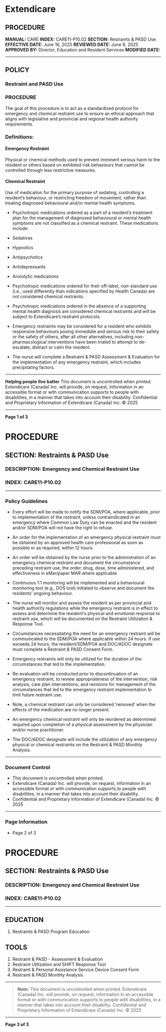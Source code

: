 # Extendicare

## PROCEDURE

**MANUAL:** CARE
**INDEX:** CARE11-P10.02
**SECTION:** Restraints & PASD Use
**EFFECTIVE DATE:** June 16, 2025
**REVIEWED DATE:** June 9, 2025
**APPROVED BY:** Director, Education and Resident Services
**MODIFIED DATE:**

----

## POLICY

### Restraint and PASD Use

### PROCEDURE

The goal of this procedure is to act as a standardized protocol for emergency and chemical restraint use to ensure an ethical approach that aligns with legislative and provincial and regional health authority requirements.

### Definitions:

#### Emergency Restraint
Physical or chemical methods used to prevent imminent serious harm to the resident or others based on exhibited risk behaviours that cannot be controlled through less restrictive measures.

#### Chemical Restraint
Use of medication for the primary purpose of sedating, controlling a resident’s behaviour, or restricting freedom of movement, rather than treating diagnosed behavioural and/or mental health symptoms.

- Psychotropic medications ordered as a part of a resident’s treatment plan for the management of diagnosed behavioural or mental health symptoms are not classified as a chemical restraint. These medications include:
- Sedatives
- Hypnotics
- Antipsychotics
- Antidepressants
- Anxiolytic medications

- Psychotropic medications ordered for their off-label, non-standard use (i.e., used differently than indications specified by Health Canada) are not considered chemical restraints.

- Psychotropic medications ordered in the absence of a supporting mental health diagnosis are considered chemical restraints and will be subject to Extendicare’s restraint protocols.

- Emergency restraints may be considered for a resident who exhibits responsive behaviours posing immediate and serious risk to their safety or the safety of others, after all other alternatives, including non-pharmacological interventions have been trialed to attempt to de-escalate, distract or calm the resident.

- The nurse will complete a Restraint & PASD Assessment & Evaluation for the implementation of any emergency restraint, which includes precipitating factors.

----

**Helplng people**
**Ilve batter**
This document is uncontrolled when printed.
Extendicare (Canada) Inc. will provide, on request, information in an accessible format or with communication supports to people with disabilities, in a manner that takes into account their disability. Confidential and Proprietary Information of Extendicare (Canada) Inc. © 2025

----

**Page 1 of 3**

# PROCEDURE

## SECTION: Restraints & PASD Use
### DESCRIPTION: Emergency and Chemical Restraint Use
### INDEX: CARE11-P10.02

----

### Policy Guidelines

- Every effort will be made to notify the SDM/POA, where applicable, prior to implementation of the restraint, unless contraindicated in an emergency where Common Law Duty can be enacted and the resident and/or SDM/POA will not have the right to refuse.

- An order for the implementation of an emergency physical restraint must be obtained by an approved health care professional as soon as possible or as required, within 12 hours.

- An order will be obtained by the nurse prior to the administration of an emergency chemical restraint and document the circumstance preceding restraint use, the order, drug, dose, time administered, and effectiveness in eMar/paper MAR where applicable.

- Continuous 1:1 monitoring will be implemented and a behavioural monitoring tool (e.g., DOS tool) initiated to observe and document the residents’ ongoing behaviour.

- The nurse will monitor and assess the resident as per provincial and health authority regulations while the emergency restraint is in effect to assess and determine the resident's physical and emotional response to restraint use, which will be documented on the Restraint Utilization & Response Tool.

- Circumstances necessitating the need for an emergency restraint will be communicated to the SDM/POA where applicable within 24 hours. If use exceeds 24 hours, the resident/SDM/POA and DOC/ADOC designate must complete a Restraint & PASD Consent Form.

- Emergency restraints will only be utilized for the duration of the circumstances that led to the implementation.

- Re-evaluation will be conducted prior to discontinuation of an emergency restraint, to review appropriateness of the intervention, risk analysis, care plan interventions, and revisions for management of the circumstances that led to the emergency restraint implementation to limit future restraint use.

- Note, a chemical restraint can only be considered ‘removed’ when the effects of the medication are no longer present.

- An emergency chemical restraint will only be reordered as determined required upon completion of a physical assessment by the physician and/or nurse practitioner.

- The DOC/ADOC designate will include the utilization of any emergency physical or chemical restraints on the Restraint & PASD Monthly Analysis.

----

### Document Control

- This document is uncontrolled when printed.
- Extendicare (Canada) Inc. will provide, on request, information in an accessible format or with communication supports to people with disabilities, in a manner that takes into account their disability.
- Confidential and Proprietary Information of Extendicare (Canada) Inc. © 2025

----

### Page Information

- Page 2 of 3

# PROCEDURE

## SECTION: Restraints & PASD Use
### DESCRIPTION: Emergency and Chemical Restraint Use
### INDEX: CARE11-P10.02

----

## EDUCATION
1. Restraints & PASD Program Education

## TOOLS
1. Restraint & PASD - Assessment & Evaluation
2. Restraint Utilization and SHIFT Response Tool
3. Restraint & Personal Assistance Service Device Consent Form
4. Restraint & PASD Monthly Analysis

----

> **Note:** This document is uncontrolled when printed.
> Extendicare (Canada) Inc. will provide, on request, information in an accessible format or with communication supports to people with disabilities, in a manner that takes into account their disability.
> Confidential and Proprietary Information of Extendicare (Canada) Inc. © 2025

----

**Page 3 of 3**